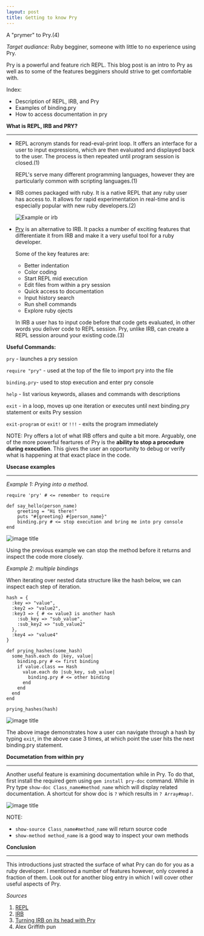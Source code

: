 ```yaml
---
layout: post
title: Getting to know Pry
---
```


A "prymer" to Pry.(4)

*Target audiance:* Ruby begginer, someone with little to no experience using Pry.

Pry is a powerful and feature rich REPL. This blog post is an intro to Pry as 
well as to some of the features begginers should strive to get comfortable with.

Index:

* Description of REPL, IRB, and Pry
* Examples of binding.pry
* How to access documentation in pry


**What is REPL, IRB and PRY?**

----

* REPL acronym stands for read-eval-print loop. It offers an interface for a
user to input expressions, which are then evaluated and displayed back to the
user. The process is then repeated until program session is closed.(1)

    REPL's serve many different programming languages, however they are particularly
common with scripting languages.(1)

* IRB comes packaged with ruby. It is a native REPL that any ruby user has
access to. It allows for rapid experimentation in real-time and is especially
popular with new ruby developers.(2)

    ![Example or irb](http://i.imgur.com/u0dDdsz.png)

* [Pry](http://pryrepl.org/) is an alternative to IRB. It packs a number of 
exciting features that differentiate it from IRB and make it a very useful
tool for a ruby developer.

    Some of the key features are:

    * Better indentation
    * Color coding
    * Start REPL mid execution
    * Edit files from within a pry session
    * Quick access to documentation
    * Input history search
    * Run shell commands
    * Explore ruby ojects

    In IRB a user has to input code before that code gets evaluated, in other
    words you deliver code to REPL session. Pry, unlike IRB, can create a REPL
    session around your existing code.(3)


**Useful Commands:**

`pry` - launches a pry session

`require "pry"` - used at the top of the file to import pry into the file

`binding.pry`- used to stop execution and enter pry console

`help` - list various keywords, aliases and commands with descriptions

`exit` - in a loop, moves up one iteration or executes until next binding.pry 
statement or exits Pry session

`exit-program` or `exit!` or `!!!` - exits the program immediately


NOTE: Pry offers a lot of what IRB offers and quite a bit more. Arguably, one
of the more powerful feartures of Pry is the **ability to stop a procedure during
execution**. This gives the user an opportunity to debug or verify what is happening
at that exact place in the code.


**Usecase examples**

-----

*Example 1: Prying into a method.*

```
require 'pry' # <= remember to require

def say_hello(person_name)
    greeting = "Hi there!"
    puts "#{greeting} #{person_name}"
    binding.pry # <= stop execution and bring me into pry console
end
```

![image title](http://i.imgur.com/SiDXtEO.png)

Using the previous example we can stop the method before it returns and 
inspect the code more closely.

*Example 2: multiple bindings*

When iterating over nested data structure like the hash below, we can inspect
each step of iteration.

```
hash = {
  :key => "value",
  :key2 => "value2",
  :key3 => { # <= value3 is another hash
    :sub_key => "sub_value",
    :sub_key2 => "sub_value2"
  },
  :key4 => "value4"
}
```

```
def prying_hashes(some_hash)
  some_hash.each do |key, value|
    binding.pry # <= first binding
    if value.class == Hash
      value.each do |sub_key, sub_value|
        binding.pry # <= other binding
      end
    end
  end
end

prying_hashes(hash)
```

![image title](http://i.imgur.com/i88w0MQ.png)

The above image demonstrates how a user can navigate through a hash by typing
`exit`, in the above case 3 times, at which point the user hits the next binding.pry
statement.


**Documetation from within pry**

----

Another useful feature is examining documentation while in Pry. To do that,
first install the required gem using `gem install pry-doc` command. While in Pry
type `show-doc Class_name#method_name` which will display related documentation.
A shortcut for show doc is `?` which results in `? Array#map!`.

![image title](http://i.imgur.com/Ix40nyw.png)

NOTE: 

* `show-source Class_name#method_name` will return source code
* `show-method method_name` is a good way to inspect your own methods

**Conclusion**

----

This introductions just stracted the surface of what Pry can do for you as a
ruby developer. I mentioned a number of features however, only covered a
fraction of them. Look out for another blog entry in which I will cover other
useful aspects of Pry.


*Sources*

1. [REPL](https://en.wikipedia.org/wiki/Read%E2%80%93eval%E2%80%93print_loop)
2. [IRB](https://en.wikipedia.org/wiki/Interactive_Ruby_Shell)
3. [Turning IRB on its head with Pry](https://banisterfiend.wordpress.com/2011/01/27/turning-irb-on-its-head-with-pry/)
9. Alex Griffith pun